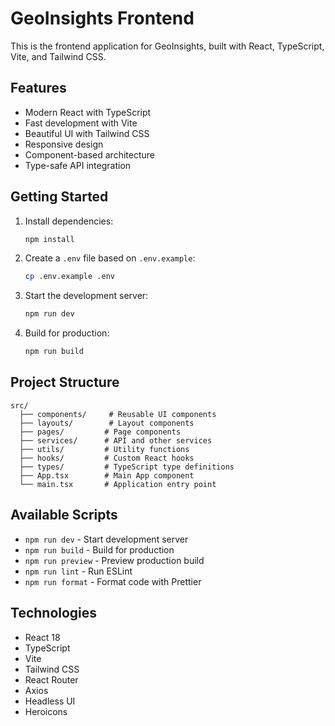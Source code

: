 # GeoInsights Frontend

This is the frontend application for GeoInsights, built with React, TypeScript, Vite, and Tailwind CSS.

## Features

- Modern React with TypeScript
- Fast development with Vite
- Beautiful UI with Tailwind CSS
- Responsive design
- Component-based architecture
- Type-safe API integration

## Getting Started

1. Install dependencies:
   ```bash
   npm install
   ```

2. Create a `.env` file based on `.env.example`:
   ```bash
   cp .env.example .env
   ```

3. Start the development server:
   ```bash
   npm run dev
   ```

4. Build for production:
   ```bash
   npm run build
   ```

## Project Structure

```
src/
  ├── components/     # Reusable UI components
  ├── layouts/        # Layout components
  ├── pages/         # Page components
  ├── services/      # API and other services
  ├── utils/         # Utility functions
  ├── hooks/         # Custom React hooks
  ├── types/         # TypeScript type definitions
  ├── App.tsx        # Main App component
  └── main.tsx       # Application entry point
```

## Available Scripts

- `npm run dev` - Start development server
- `npm run build` - Build for production
- `npm run preview` - Preview production build
- `npm run lint` - Run ESLint
- `npm run format` - Format code with Prettier

## Technologies

- React 18
- TypeScript
- Vite
- Tailwind CSS
- React Router
- Axios
- Headless UI
- Heroicons
